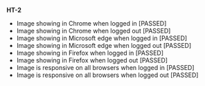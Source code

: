 **HT-2**
- Image showing in Chrome when logged in [PASSED]
- Image showing in Chrome when logged out [PASSED]
- Image showing in Microsoft edge when logged in [PASSED]
- Image showing in Microsoft edge when logged out [PASSED]
- Image showing in Firefox when logged in [PASSED]
- Image showing in Firefox when logged out [PASSED]
- Image is responsive on all browsers when logged in [PASSED]
- Image is responsive on all browsers when logged out [PASSED]
